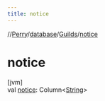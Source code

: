 ```yaml
---
title: notice
---
```

//[Perry](../../../index.html)/[database](../index.html)/[Guilds](index.html)/[notice](notice.html)



# notice



[jvm]\
val [notice](notice.html): Column&lt;[String](https://kotlinlang.org/api/latest/jvm/stdlib/kotlin/-string/index.html)&gt;




